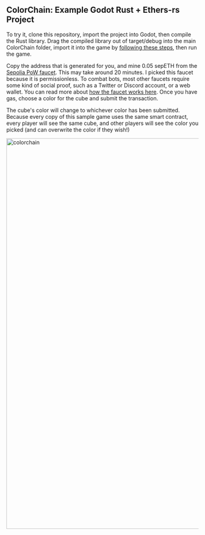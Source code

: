 ## ColorChain: Example Godot Rust + Ethers-rs Project

To try it, clone this repository, import the project into Godot, then compile the Rust library.  Drag the compiled library out of target/debug into the main ColorChain folder, import it into the game by [following these steps](https://github.com/Cactoidal/GodotRustEthers-rs/tree/main#6), then run the game.

Copy the address that is generated for you, and mine 0.05 sepETH from the [Sepolia PoW faucet](https://sepolia-faucet.pk910.de/).  This may take around 20 minutes.  I picked this faucet because it is permissionless.  To combat bots, most other faucets require some kind of social proof, such as a Twitter or Discord account, or a web wallet.  You can read more about [how the faucet works here](https://github.com/pk910/PoWFaucet/wiki). Once you have gas, choose a color for the cube and submit the transaction.

The cube's color will change to whichever color has been submitted.  Because every copy of this sample game uses the same smart contract, every player will see the same cube, and other players will see the color you picked (and can overwrite the color if they wish!)

<img width="1021" alt="colorchain" src="https://github.com/Cactoidal/GodotRustEthers-rs/assets/115384394/f86efbdc-798f-4145-8905-bb57536152aa">

